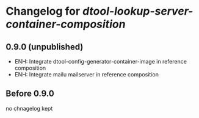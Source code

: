 # Changelog for *dtool-lookup-server-container-composition*

## 0.9.0 (unpublished)

- ENH: Integrate dtool-config-generator-container-image in reference composition
- ENH: Integrate mailu mailserver in reference composition

## Before 0.9.0

no chnagelog kept
